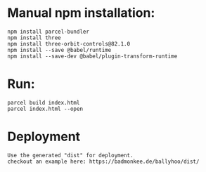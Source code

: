 # Manual npm installation:
```
npm install parcel-bundler
npm install three
npm install three-orbit-controls@82.1.0
npm install --save @babel/runtime
npm install --save-dev @babel/plugin-transform-runtime
```

# Run:
```
parcel build index.html
parcel index.html --open
```

# Deployment
```
Use the generated "dist" for deployment.
checkout an example here: https://badmonkee.de/ballyhoo/dist/
```
